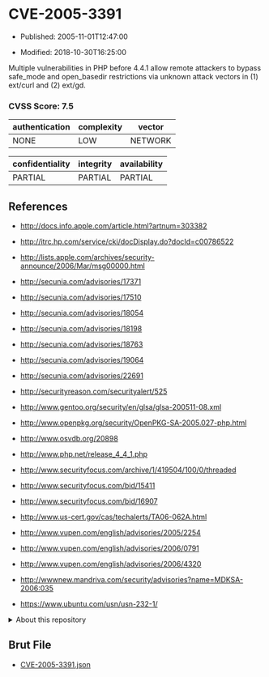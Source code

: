 # CVE-2005-3391

- Published: 2005-11-01T12:47:00

- Modified: 2018-10-30T16:25:00

Multiple vulnerabilities in PHP before 4.4.1 allow remote attackers to bypass safe_mode and open_basedir restrictions via unknown attack vectors in (1) ext/curl and (2) ext/gd.

### CVSS Score: **7.5**

| authentication | complexity | vector |
| --- | --- | --- |
| NONE | LOW | NETWORK |

| confidentiality | integrity | availability |
| --- | --- | --- |
| PARTIAL | PARTIAL | PARTIAL |

## References

* http://docs.info.apple.com/article.html?artnum=303382

* http://itrc.hp.com/service/cki/docDisplay.do?docId=c00786522

* http://lists.apple.com/archives/security-announce/2006/Mar/msg00000.html

* http://secunia.com/advisories/17371

* http://secunia.com/advisories/17510

* http://secunia.com/advisories/18054

* http://secunia.com/advisories/18198

* http://secunia.com/advisories/18763

* http://secunia.com/advisories/19064

* http://secunia.com/advisories/22691

* http://securityreason.com/securityalert/525

* http://www.gentoo.org/security/en/glsa/glsa-200511-08.xml

* http://www.openpkg.org/security/OpenPKG-SA-2005.027-php.html

* http://www.osvdb.org/20898

* http://www.php.net/release_4_4_1.php

* http://www.securityfocus.com/archive/1/419504/100/0/threaded

* http://www.securityfocus.com/bid/15411

* http://www.securityfocus.com/bid/16907

* http://www.us-cert.gov/cas/techalerts/TA06-062A.html

* http://www.vupen.com/english/advisories/2005/2254

* http://www.vupen.com/english/advisories/2006/0791

* http://www.vupen.com/english/advisories/2006/4320

* http://wwwnew.mandriva.com/security/advisories?name=MDKSA-2006:035

* https://www.ubuntu.com/usn/usn-232-1/

<details>
<summary>About this repository</summary> 

  This repository is part of the project [Live Hack CVE](https://github.com/Live-Hack-CVE). Main website can be found [www.live-hack.org](https://www.live-hack.org) 
  
  Made by [Sn0wAlice](https://github.com/Sn0wAlice) for the people that care about security and need to have a feed of the latest CVEs. Hope you enjoy it, don't forget to star the repo and follow me on [Twitter](https://twitter.com/Sn0wAlice) and [Github](https://github.com/Sn0wAlice). And that is my [personnal website](https://www.alice-snow.me/)

  - [Home Page](https://github.com/Live-Hack-CVE)
  - [Framework](https://github.com/Live-Hack-CVE/cve-framework)
  - [CVE database](https://github.com/Live-Hack-CVE/full_database)
  - [Changelog](https://github.com/Live-Hack-CVE/Changelog)
</details>

## Brut File

* [CVE-2005-3391.json](https://raw.githubusercontent.com/Live-Hack-CVE/full_database/main/cves/2005/CVE-2005-3391.json)

